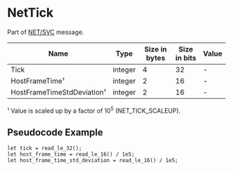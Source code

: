 # NetTick

Part of [NET/SVC](/classes/netsvc.md) message.

| Name | Type | Size in bytes | Size in bits | Value |
| --- | --- | --- | --- | --- |
| Tick | integer | 4 | 32 | - |
| HostFrameTime¹ | integer | 2 | 16 | - |
| HostFrameTimeStdDeviation¹ | integer | 2 | 16 | - |

¹ Value is scaled up by a factor of 10<sup title="undefined">5</sup> (NET_TICK_SCALEUP).

## Pseudocode Example

```rust,noplaypen
let tick = read_le_32();
let host_frame_time = read_le_16() / 1e5;
let host_frame_time_std_deviation = read_le_16() / 1e5;
```
